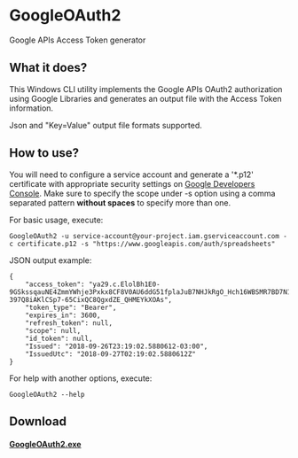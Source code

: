 # GoogleOAuth2
Google APIs Access Token generator

## What it does?

This Windows CLI utility implements the Google APIs OAuth2 authorization using Google Libraries and generates an output file with the Access Token information.

Json and "Key=Value" output file formats supported.

## How to use?

You will need to configure a service account and generate a '*.p12' certificate with appropriate security settings on [Google Developers Console](https://console.developers.google.com). Make sure to specify the scope under -s option using a comma separated pattern **without spaces** to specify more than one.

For basic usage, execute:

    GoogleOAuth2 -u service-account@your-project.iam.gserviceaccount.com -c certificate.p12 -s "https://www.googleapis.com/auth/spreadsheets"


JSON output example:

    {
        "access_token": "ya29.c.ElolBh1E0-9GSkssqauNE4ZmmYWhje3Pxkx8CF8V0AU6ddG51fplaJuB7NHJkRgO_Hch16WBSMR7BD7N14B-397Q8iAKlCSp7-65CixQC8QgxdZE_QHMEYkXOAs",
        "token_type": "Bearer",
        "expires_in": 3600,
        "refresh_token": null,
        "scope": null,
        "id_token": null,
        "Issued": "2018-09-26T23:19:02.5880612-03:00",
        "IssuedUtc": "2018-09-27T02:19:02.5880612Z"
    }


For help with another options, execute:

    GoogleOAuth2 --help

## Download

#### [GoogleOAuth2.exe](https://github.com/diegosiao/GoogleOAuth2/releases/download/1.0.3/GoogleOAuth2.exe)
